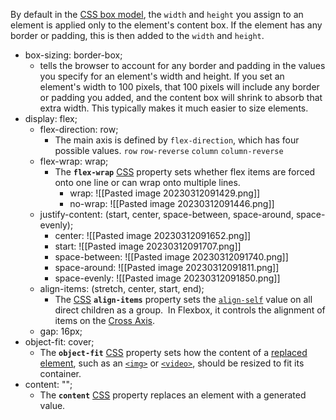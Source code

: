 By default in the [CSS box model](https://developer.mozilla.org/en-US/docs/Web/CSS/CSS_Box_Model/Introduction_to_the_CSS_box_model), the `width` and `height` you assign to an element is applied only to the element's content box. If the element has any border or padding, this is then added to the `width` and `height`.

- box-sizing: border-box;
	- tells the browser to account for any border and padding in the values you specify for an element's width and height. If you set an element's width to 100 pixels, that 100 pixels will include any border or padding you added, and the content box will shrink to absorb that extra width. This typically makes it much easier to size elements.
- display: flex;
	- flex-direction: row;
		- The main axis is defined by `flex-direction`, which has four possible values.  `row` `row-reverse` `column` `column-reverse`
	- flex-wrap: wrap;
		- The **`flex-wrap`** [CSS](https://developer.mozilla.org/en-US/docs/Web/CSS) property sets whether flex items are forced onto one line or can wrap onto multiple lines.
			- wrap: ![[Pasted image 20230312091429.png]]
			- no-wrap: ![[Pasted image 20230312091446.png]]
	- justify-content: (start, center, space-between, space-around, space-evenly);
		- center: ![[Pasted image 20230312091652.png]]
		- start: ![[Pasted image 20230312091707.png]]
		- space-between: ![[Pasted image 20230312091740.png]]
		- space-around: ![[Pasted image 20230312091811.png]]
		- space-evenly:  ![[Pasted image 20230312091850.png]]
	- align-items: (stretch, center, start, end);
		- The [CSS](https://developer.mozilla.org/en-US/docs/Web/CSS) **`align-items`** property sets the [`align-self`](https://developer.mozilla.org/en-US/docs/Web/CSS/align-self) value on all direct children as a group.  In Flexbox, it controls the alignment of items on the [Cross Axis](https://developer.mozilla.org/en-US/docs/Glossary/Cross_Axis).
	- gap: 16px;
- object-fit: cover;
	- The **`object-fit`** [CSS](https://developer.mozilla.org/en-US/docs/Web/CSS) property sets how the content of a [replaced element](https://developer.mozilla.org/en-US/docs/Web/CSS/Replaced_element), such as an [`<img>`](https://developer.mozilla.org/en-US/docs/Web/HTML/Element/img) or [`<video>`](https://developer.mozilla.org/en-US/docs/Web/HTML/Element/video), should be resized to fit its container.
- content: "";
	- The **`content`** [CSS](https://developer.mozilla.org/en-US/docs/Web/CSS) property replaces an element with a generated value.